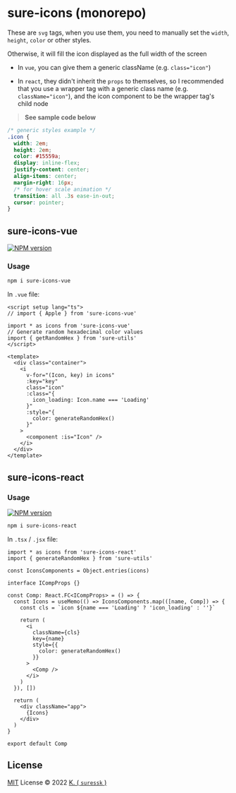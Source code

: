 # sure-icons (monorepo)

These are `svg` tags, when you use them, you need to manually set the `width`, `height`, `color` or other styles.

Otherwise, it will fill the icon displayed as the full width of the screen

- In `vue`, you can give them a generic className (e.g. `class="icon"`)

- In `react`, they didn't inherit the `props` to themselves, so I recommended that you use a wrapper tag with a generic class name (e.g. `className="icon"`), and the icon component to be the wrapper tag's child node

> **See sample code below**

```css
/* generic styles example */
.icon {
  width: 2em;
  height: 2em;
  color: #15559a;
  display: inline-flex;
  justify-content: center;
  align-items: center;
  margin-right: 16px;
  /* for hover scale animation */
  transition: all .3s ease-in-out;
  cursor: pointer;
}
```

## sure-icons-vue

[![NPM version](https://img.shields.io/npm/v/sure-icons-vue?color=f40&label=sure-icons-vue)](https://www.npmjs.com/package/sure-icons-vue)

### Usage

```bash
npm i sure-icons-vue
```

In `.vue` file:

```vue
<script setup lang="ts">
// import { Apple } from 'sure-icons-vue'

import * as icons from 'sure-icons-vue'
// Generate random hexadecimal color values
import { getRandomHex } from 'sure-utils'
</script>

<template>
  <div class="container">
    <i
      v-for="(Icon, key) in icons"
      :key="key"
      class="icon"
      :class="{
        icon_loading: Icon.name === 'Loading'
      }"
      :style="{
        color: generateRandomHex()
      }"
    >
      <component :is="Icon" />
    </i>
  </div>
</template>
```

## sure-icons-react

### Usage

[![NPM version](https://img.shields.io/npm/v/sure-icons-react?color=f40&label=sure-icons-react)](https://www.npmjs.com/package/sure-icons-react)

```bash
npm i sure-icons-react
```

In `.tsx` / `.jsx` file:

```tsx
import * as icons from 'sure-icons-react'
import { generateRandomHex } from 'sure-utils'

const IconsComponents = Object.entries(icons)

interface ICompProps {}

const Comp: React.FC<ICompProps> = () => {
  const Icons = useMemo(() => IconsComponents.map(([name, Comp]) => {
    const cls = `icon ${name === 'Loading' ? 'icon_loading' : ''}`

    return (
      <i
        className={cls}
        key={name}
        style={{
          color: generateRandomHex()
        }}
      >
        <Comp />
      </i>
    )
  }), [])

  return (
    <div className="app">
      {Icons}
    </div>
  )
}

export default Comp
```

## License

[MIT](./LICENSE) License © 2022 [K. ( `suressk` )](https://github.com/suressk)
